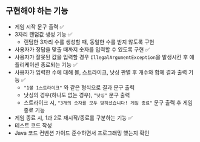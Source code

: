 ## 구현해야 하는 기능

- 게임 시작 문구 출력 ✅
- 3자리 랜덤값 생성 기능 ✅
  - 랜덤한 3자리 수를 생성할 때, 동일한 수를 받지 않도록 구현
- 사용자가 정답을 맞출 때까지 숫자를 입력할 수 있도록 구현 ✅
- 사용자가 잘못된 값을 입력할 경우 `IllegalArgumentException`을 발생시킨 후 애플리케이션 종료되는 기능 ✅
- 사용자가 입력한 수에 대해 볼, 스트라이크, 낫싱 판별 후 개수와 함께 결과 출력 기능 ✅
  - `"1볼 1스트라이크"` 와 같은 형식으로 결과 문구 출력
  - 낫싱의 경우(하나도 없는 경우), `"낫싱"` 문구 출력
  - 스트라이크 시, `"3개의 숫자를 모두 맞히셨습니다! 게임 종료"` 문구 출력 후 게임 종료 기능
- 게임 종료 시,  1과 2로 재시작/종료를 구분하는 기능 ✅
- 테스트 코드 작성
- Java 코드 컨벤션 가이드 준수하면서 프로그래밍 했는지 확인